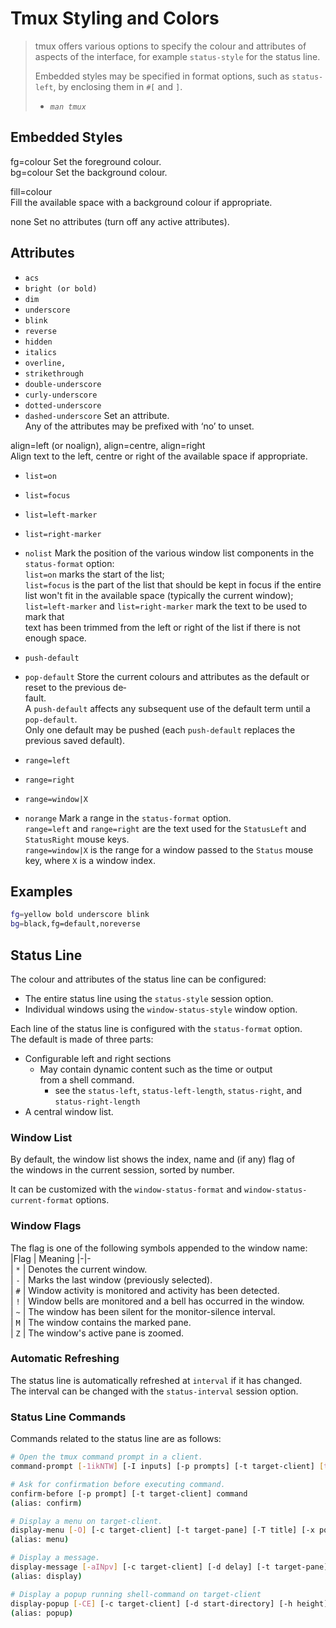 
# Tmux Styling and Colors  

> tmux offers various options to specify the colour and attributes of aspects of the interface,
> for example `status-style` for the status line.  
>  
> Embedded styles may be specified in format options,
> such as `status-left`, by enclosing them in `#[` and `]`.  
>  
> - *`man tmux`*  

## Embedded Styles  


fg=colour Set the foreground colour.  
bg=colour Set the background colour.  

fill=colour  
     Fill the available space with a background colour if appropriate.  

none    Set no attributes (turn off any active attributes).  

## Attributes  
* `acs`
* `bright (or bold)`
* `dim`
* `underscore`
* `blink`
* `reverse`
* `hidden`
* `italics`
* `overline,`
* `strikethrough`
* `double-underscore`
* `curly-underscore`
* `dotted-underscore`
* `dashed-underscore`
        Set an attribute.  
        Any of the attributes may be prefixed with ‘no’ to unset.  

align=left (or noalign), align=centre, align=right  
         Align text to the left, centre or right of the available space if appropriate.  





* `list=on`
* `list=focus`
* `list=left-marker`
* `list=right-marker`
* `nolist`
     Mark the position of the various window list components in the `status-format` option:  
         `list=on` marks the start of the list;  
         `list=focus` is the part of the list that should be kept in focus if the 
            entire list won't fit in the available space (typically the current window);  
         `list=left-marker` and `list=right-marker` mark the text to be used to mark that  
         text has been trimmed from the left or right of the list if there is not enough space.  

* `push-default`
* `pop-default`
             Store the current colours and attributes as the default or reset to the previous de‐  
             fault.  
             A `push-default` affects any subsequent use of the default term until a  
             `pop-default`.  
             Only one default may be pushed (each `push-default` replaces 
             the previous saved default).  

* `range=left`
* `range=right`
* `range=window|X`
* `norange`
             Mark a range in the `status-format` option.  
             `range=left` and `range=right` are the text used for the `StatusLeft` and `StatusRight` mouse keys.  
             `range=window|X` is the range for a window passed to the `Status` mouse key, where `X` is a window index.  



## Examples  

```bash  
fg=yellow bold underscore blink  
bg=black,fg=default,noreverse  
```


## Status Line  

The colour and attributes of the status line can be configured:   
* The entire status line using the `status-style` session option.  
* Individual windows using the `window-status-style` window option.  

Each line of the status line is configured with the `status-format` option.  
The default is made of three parts:  
* Configurable left and right sections 
    * May contain dynamic content such as the time or output  
      from a shell command. 
        * see the `status-left`, `status-left-length`, `status-right`, and `status-right-length`
* A central window list.  

### Window List  
By default, the window list shows the index, name and (if any) flag of  
the windows in the current session, sorted by number.  

It can be customized with the `window-status-format`
and `window-status-current-format` options.  

### Window Flags  
The flag is one of the following symbols appended to the window name:  
|Flag |  Meaning 
|-|-  
| `*` | Denotes the current window.  
| `-` | Marks the last window (previously selected).  
| `#` | Window activity is monitored and activity has been detected.  
| `!` | Window bells are monitored and a bell has occurred in the window.  
| `~` | The window has been silent for the monitor-silence interval.  
| `M` | The window contains the marked pane.  
| `Z` | The window's active pane is zoomed.  


### Automatic Refreshing
The status line is automatically refreshed at `interval` if it has changed.  
The interval can be changed with the `status-interval` session option.  


### Status Line Commands
Commands related to the status line are as follows:

```bash
# Open the tmux command prompt in a client.
command-prompt [-1ikNTW] [-I inputs] [-p prompts] [-t target-client] [template]

# Ask for confirmation before executing command.
confirm-before [-p prompt] [-t target-client] command
(alias: confirm)

# Display a menu on target-client.
display-menu [-O] [-c target-client] [-t target-pane] [-T title] [-x position] [-y position]
(alias: menu)

# Display a message.
display-message [-aINpv] [-c target-client] [-d delay] [-t target-pane] [message]
(alias: display)

# Display a popup running shell-command on target-client
display-popup [-CE] [-c target-client] [-d start-directory] [-h height] [-t target-pane] [-w
(alias: popup)
```




